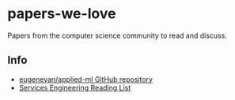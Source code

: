 # papers-we-love

Papers from the computer science community to read and discuss.

## Info

- [eugeneyan/applied-ml GitHub repository](https://github.com/eugeneyan/applied-ml)
- [Services Engineering Reading List](https://github.com/mmcgrana/services-engineering)
